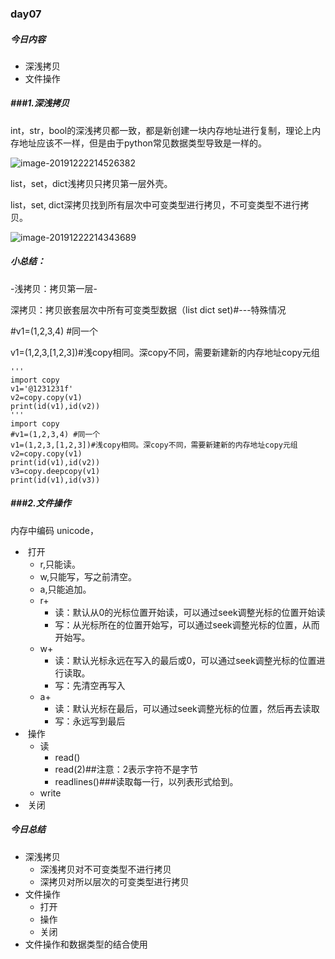 ### day07

##### 今日内容

- 深浅拷贝
- 文件操作

##### ###1.深浅拷贝

int，str，bool的深浅拷贝都一致，都是新创建一块内存地址进行复制，理论上内存地址应该不一样，但是由于python常见数据类型导致是一样的。

![image-20191222214526382](C:\Users\davidlu\AppData\Roaming\Typora\typora-user-images\image-20191222214526382.png)



list，set，dict浅拷贝只拷贝第一层外壳。

list，set, dict深拷贝找到所有层次中可变类型进行拷贝，不可变类型不进行拷贝。

![image-20191222214343689](C:\Users\davidlu\AppData\Roaming\Typora\typora-user-images\image-20191222214343689.png)



##### 小总结：

-浅拷贝：拷贝第一层-

深拷贝：拷贝嵌套层次中所有可变类型数据（list dict set)#---特殊情况

#v1=(1,2,3,4) #同一个

v1=(1,2,3,[1,2,3])#浅copy相同。深copy不同，需要新建新的内存地址copy元组

```
'''
import copy
v1='@1231231f'
v2=copy.copy(v1)
print(id(v1),id(v2))
'''
import copy
#v1=(1,2,3,4) #同一个
v1=(1,2,3,[1,2,3])#浅copy相同。深copy不同，需要新建新的内存地址copy元组
v2=copy.copy(v1)
print(id(v1),id(v2))
v3=copy.deepcopy(v1)
print(id(v1),id(v3))
```



##### ###2.文件操作

内存中编码 unicode，

- ​	打开
  - r,只能读。
  - w,只能写，写之前清空。
  - a,只能追加。
  - r+
    - 读：默认从0的光标位置开始读，可以通过seek调整光标的位置开始读
    - 写：从光标所在的位置开始写，可以通过seek调整光标的位置，从而开始写。
  - w+
    - 读：默认光标永远在写入的最后或0，可以通过seek调整光标的位置进行读取。
    - 写：先清空再写入
  - a+
    - 读：默认光标在最后，可以通过seek调整光标的位置，然后再去读取
    - 写：永远写到最后
- ​	操作
  - 读
    - read()
    - read(2)##注意：2表示字符不是字节
    - readlines()###读取每一行，以列表形式给到。
  - write
- ​	关闭





##### 今日总结

- 深浅拷贝
  - 深浅拷贝对不可变类型不进行拷贝
  - 深拷贝对所以层次的可变类型进行拷贝
- 文件操作
  - 打开
  - 操作
  - 关闭
- 文件操作和数据类型的结合使用

